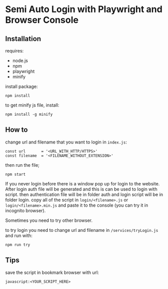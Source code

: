# Semi Auto Login with Playwright and Browser Console

## Installation
requires:
- node.js
- npm
- playwright
- minify

install package:
```
npm install
```

to get minify js file, install:
```
npm install -g minify
```


## How to 
change url and filename that you want to login in `index.js`:
```
const url       = '<URL_WITH_HTTP/HTTPS>'
const filename  = '<FILENAME_WITHOUT_EXTENSION>'
```
then run the file;
```
npm start
``` 
If you never login before there is a window pop up for login to the website.
After login auth file will be generated and this is can be used to login with script. 
then authentication file will be in folder auth and login script will be in folder login.
copy all of the script in `login/<filename>.js` or `login/<filename>.min.js` and paste it to the console (you can try it in incognito browser). 

Sometimes you need to try other browser.

to try login you need to change url and filename in `/services/tryLogin.js` and run with:
```
npm run try
```

## Tips
save the script in bookmark browser with url:
```
javascript:<YOUR_SCRIPT_HERE>
```